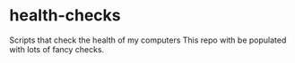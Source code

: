 # health-checks
Scripts that check the health of my computers
This repo with be populated with lots of fancy checks. 
